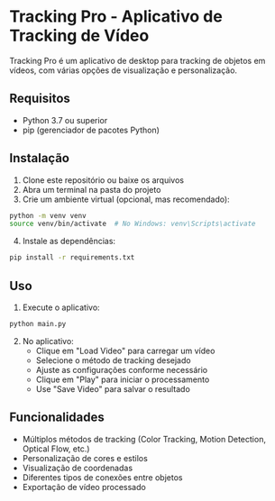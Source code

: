 # Tracking Pro - Aplicativo de Tracking de Vídeo

Tracking Pro é um aplicativo de desktop para tracking de objetos em vídeos, com várias opções de visualização e personalização.

## Requisitos

- Python 3.7 ou superior
- pip (gerenciador de pacotes Python)

## Instalação

1. Clone este repositório ou baixe os arquivos
2. Abra um terminal na pasta do projeto
3. Crie um ambiente virtual (opcional, mas recomendado):
```bash
python -m venv venv
source venv/bin/activate  # No Windows: venv\Scripts\activate
```
4. Instale as dependências:
```bash
pip install -r requirements.txt
```

## Uso

1. Execute o aplicativo:
```bash
python main.py
```

2. No aplicativo:
   - Clique em "Load Video" para carregar um vídeo
   - Selecione o método de tracking desejado
   - Ajuste as configurações conforme necessário
   - Clique em "Play" para iniciar o processamento
   - Use "Save Video" para salvar o resultado

## Funcionalidades

- Múltiplos métodos de tracking (Color Tracking, Motion Detection, Optical Flow, etc.)
- Personalização de cores e estilos
- Visualização de coordenadas
- Diferentes tipos de conexões entre objetos
- Exportação de vídeo processado 

